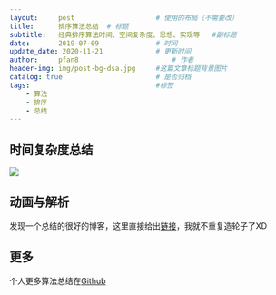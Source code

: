 ```yaml
---
layout:     post   				    # 使用的布局（不需要改）
title:      排序算法总结	# 标题 
subtitle:   经典排序算法时间、空间复杂度、思想、实现等	#副标题
date:       2019-07-09 				# 时间
update_date: 2020-11-21  			# 更新时间
author:     pfan8 						# 作者
header-img: img/post-bg-dsa.jpg 	#这篇文章标题背景图片
catalog: true 						# 是否归档
tags:								#标签
    - 算法
    - 排序
    - 总结
---
```


## 时间复杂度总结
![](https://miro.medium.com/max/745/1*ipkeWQ_Lb0lbkhB8rigxTA.png)

## 动画与解析
发现一个总结的很好的博客，这里直接给出[链接](https://mp.weixin.qq.com/s/vn3KiV-ez79FmbZ36SX9lg)，我就不重复造轮子了XD

## 更多
个人更多算法总结在[Github](https://github.com/pfan8/LeetCode)